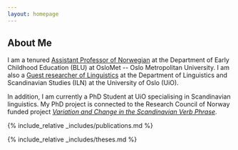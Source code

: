 ```yaml
---
layout: homepage
---
```


## About Me

I am a tenured [Assistant Professor of Norwegian](https://www.oslomet.no/en/about/employee/eiten9710/) at the Department of Early Childhood Education (BLU) at OsloMet -- Oslo Metropolitan University. I am also a [Guest researcher of Linguistics](https://www.hf.uio.no/iln/english/people/aca/scandinavian-languages/temporary/eirikten/) at the Department of Linguistics and Scandinavian Studies (ILN) at the University of Oslo (UiO).

In addition, I am currently a PhD Student at UiO specialising in Scandinavian linguistics. My PhD project is connected to the Research Council of Norway funded project [*Variation and Change in the Scandinavian Verb Phrase*](https://www.hf.uio.no/iln/english/research/projects/variation-and-change-in-the-scandinavian-verb-phra/).

<!--- ## Research Interests

**Linguistics:**
 - Scandinavian languages
 - Clinical linguistics and language acquisition
 - Multilingualism
 - Phonetics, phonology and prosody
 - Psycholinguistics
 - Norwegian in America
 - Corpus linguistics
 - Computational linguistics and language technology
 - Forensic linguistics --->

<!-- ## News

- **[Feb. 2020]** Our paper about incremental learning is accepted to CVPR 2020. --->

{% include_relative _includes/publications.md %}

{% include_relative _includes/theses.md %}

<!--- {% include_relative _includes/services.md %} --->
